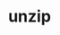 ---
title: "unzip"
layout: cache
categories: [package, v0.18.1]
meta: {"versions": ["6.0"], "compilers": ["gcc@=7.3.1", "gcc@=7.5.0"], "oss": ["amzn2", "ubuntu18.04"], "platforms": ["linux"], "targets": ["aarch64", "graviton2", "x86_64", "x86_64_v3", "x86_64_v4"], "stacks": ["aws-isc", "aws-isc-aarch64", "e4s", "radiuss", "root", "tutorial"], "num_specs": 5, "num_specs_by_stack": {"root": 5, "tutorial": 1, "e4s": 1, "radiuss": 1, "aws-isc": 2, "aws-isc-aarch64": 2}}
spec_details: [{"hash": "qos6nfhjj5mdkrpwqrpb3hl6n5wi3woj", "compiler": "gcc@=7.5.0", "versions": ["6.0"], "os": "ubuntu18.04", "platform": "linux", "target": "x86_64", "variants": [], "stacks": ["root", "tutorial", "e4s", "radiuss"], "size": "-", "tarball": "https://binaries.spack.io/v0.18.1/build_cache/linux-ubuntu18.04-x86_64/gcc-7.5.0/unzip-6.0/linux-ubuntu18.04-x86_64-gcc-7.5.0-unzip-6.0-qos6nfhjj5mdkrpwqrpb3hl6n5wi3woj.spack"}, {"hash": "h4g4zxqptxvdp7cvk7cuk7v3zbjyilmz", "compiler": "gcc@=7.3.1", "versions": ["6.0"], "os": "amzn2", "platform": "linux", "target": "x86_64_v3", "variants": [], "stacks": ["root", "aws-isc"], "size": "-", "tarball": "https://binaries.spack.io/v0.18.1/build_cache/linux-amzn2-x86_64_v3/gcc-7.3.1/unzip-6.0/linux-amzn2-x86_64_v3-gcc-7.3.1-unzip-6.0-h4g4zxqptxvdp7cvk7cuk7v3zbjyilmz.spack"}, {"hash": "jqhsc36mrt4ih2bsx3skhso2fsrzu5ne", "compiler": "gcc@=7.3.1", "versions": ["6.0"], "os": "amzn2", "platform": "linux", "target": "aarch64", "variants": [], "stacks": ["root", "aws-isc-aarch64"], "size": "-", "tarball": "https://binaries.spack.io/v0.18.1/build_cache/linux-amzn2-aarch64/gcc-7.3.1/unzip-6.0/linux-amzn2-aarch64-gcc-7.3.1-unzip-6.0-jqhsc36mrt4ih2bsx3skhso2fsrzu5ne.spack"}, {"hash": "skok2dtwegwxu5hw2bmdiqesz4a5nqs7", "compiler": "gcc@=7.3.1", "versions": ["6.0"], "os": "amzn2", "platform": "linux", "target": "x86_64_v4", "variants": [], "stacks": ["root", "aws-isc"], "size": "-", "tarball": "https://binaries.spack.io/v0.18.1/build_cache/linux-amzn2-x86_64_v4/gcc-7.3.1/unzip-6.0/linux-amzn2-x86_64_v4-gcc-7.3.1-unzip-6.0-skok2dtwegwxu5hw2bmdiqesz4a5nqs7.spack"}, {"hash": "nbpkvimor5ktqzv7dmoqm575vkdlriej", "compiler": "gcc@=7.3.1", "versions": ["6.0"], "os": "amzn2", "platform": "linux", "target": "graviton2", "variants": [], "stacks": ["root", "aws-isc-aarch64"], "size": "-", "tarball": "https://binaries.spack.io/v0.18.1/build_cache/linux-amzn2-graviton2/gcc-7.3.1/unzip-6.0/linux-amzn2-graviton2-gcc-7.3.1-unzip-6.0-nbpkvimor5ktqzv7dmoqm575vkdlriej.spack"}]
---